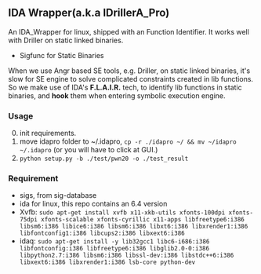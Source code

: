 ## IDA Wrapper(a.k.a IDrillerA_Pro)

An IDA_Wrapper for linux, shipped with an Function Identifier. It works well with Driller on static linked binaries.

- Sigfunc for Static Binaries

When we use Angr based SE tools, e.g. Driller, on static linked binaries, it's slow for SE engine to solve complicated constraints created in lib functions. So we make use of IDA's **F.L.A.I.R.** tech, to identify lib functions in static binaries, and **hook** them when entering symbolic execution engine.


### Usage

0. init requirements.
1. move idapro folder to ~/.idapro, `cp -r ./idapro ~/ && mv ~/idapro ~/.idapro` (or you will have to click at GUI.)
2. `python setup.py -b ./test/pwn20 -o ./test_result`

### Requirement

- sigs, from sig-database
- ida for linux, this repo contains an 6.4 version
- Xvfb:
`sudo apt-get install xvfb x11-xkb-utils xfonts-100dpi xfonts-75dpi xfonts-scalable xfonts-cyrillic x11-apps libfreetype6:i386 libsm6:i386 libice6:i386 libsm6:i386 libxt6:i386 libxrender1:i386 libfontconfig1:i386 libcups2:i386 libxext6:i386`
- idaq:
`sudo apt-get install -y lib32gcc1 libc6-i686:i386 libfontconfig:i386 libfreetype6:i386 libglib2.0-0:i386 libpython2.7:i386 libsm6:i386 libssl-dev:i386 libstdc++6:i386 libxext6:i386 libxrender1:i386 lsb-core python-dev`
